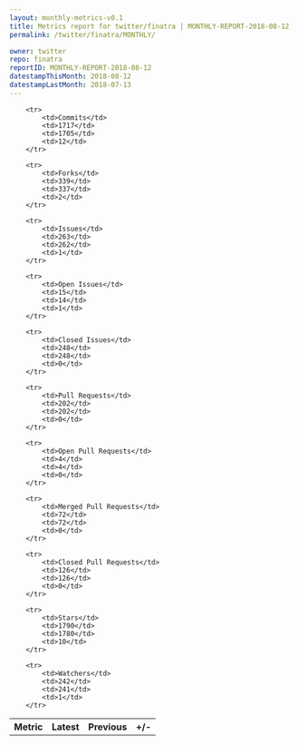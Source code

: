 ```yaml
---
layout: monthly-metrics-v0.1
title: Metrics report for twitter/finatra | MONTHLY-REPORT-2018-08-12 | 2018-08-12
permalink: /twitter/finatra/MONTHLY/

owner: twitter
repo: finatra
reportID: MONTHLY-REPORT-2018-08-12
datestampThisMonth: 2018-08-12
datestampLastMonth: 2018-07-13
---
```



<table style="width: 100%;">
    <tr>
        <th>Metric</th>
        <th>Latest</th>
        <th>Previous</th>
        <th>+/-</th>
    </tr>

        <tr>
            <td>Commits</td>
            <td>1717</td>
            <td>1705</td>
            <td>12</td>
        </tr>
        
        <tr>
            <td>Forks</td>
            <td>339</td>
            <td>337</td>
            <td>2</td>
        </tr>
        
        <tr>
            <td>Issues</td>
            <td>263</td>
            <td>262</td>
            <td>1</td>
        </tr>
        
        <tr>
            <td>Open Issues</td>
            <td>15</td>
            <td>14</td>
            <td>1</td>
        </tr>
        
        <tr>
            <td>Closed Issues</td>
            <td>248</td>
            <td>248</td>
            <td>0</td>
        </tr>
        
        <tr>
            <td>Pull Requests</td>
            <td>202</td>
            <td>202</td>
            <td>0</td>
        </tr>
        
        <tr>
            <td>Open Pull Requests</td>
            <td>4</td>
            <td>4</td>
            <td>0</td>
        </tr>
        
        <tr>
            <td>Merged Pull Requests</td>
            <td>72</td>
            <td>72</td>
            <td>0</td>
        </tr>
        
        <tr>
            <td>Closed Pull Requests</td>
            <td>126</td>
            <td>126</td>
            <td>0</td>
        </tr>
        
        <tr>
            <td>Stars</td>
            <td>1790</td>
            <td>1780</td>
            <td>10</td>
        </tr>
        
        <tr>
            <td>Watchers</td>
            <td>242</td>
            <td>241</td>
            <td>1</td>
        </tr>
        
</table>
